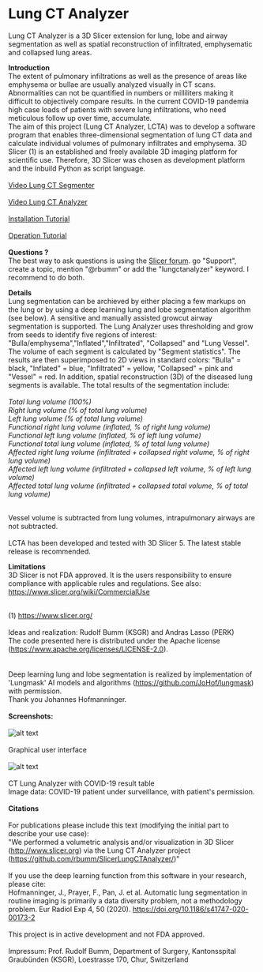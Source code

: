 # Lung CT Analyzer

Lung CT Analyzer is a 3D Slicer extension for lung, lobe and airway segmentation as well as spatial reconstruction of infiltrated, emphysematic and collapsed lung areas. 

<b>Introduction</b><br>
The extent of pulmonary infiltrations as well as the presence of areas like emphysema or bullae are usually analyzed visually in CT scans. 
Abnormalities can not be quantified in numbers or milliliters making it difficult to objectively compare results. In the current COVID-19 pandemia high case loads of patients with severe lung infiltrations, who need meticulous follow up over time, accumulate.   
The aim of this project (Lung CT Analyzer, LCTA) was to develop a software program that enables three-dimensional segmentation of lung CT data and calculate individual volumes of pulmonary infiltrates and emphysema. 
3D Slicer (1) is an established and freely available 3D imaging platform for scientific use. Therefore, 3D Slicer was chosen as development platform and the inbuild Python as script language.   
<br>
[Video Lung CT Segmenter](https://youtu.be/U9PUX-jLF0A) <br>
<br>
[Video Lung CT Analyzer](https://youtu.be/JcgMnDhlknM) <br>
<br>
[Installation Tutorial](https://github.com/rbumm/SlicerLungCTAnalyzer/wiki/Installation)<br>
<br>
[Operation Tutorial](https://github.com/rbumm/SlicerLungCTAnalyzer/wiki)</b><br>
<br>
<b>Questions ? </b><br>
The best way to ask questions is using the [Slicer forum](https://discourse.slicer.org/).  go "Support", create a topic, mention "@rbumm" or add the "lungctanalyzer" keyword. I recommend to do both. 
<br>

<b>Details</b><br>
Lung segmentation can be archieved by either placing a few markups on the lung or by using a deep learning lung and lobe segmentation algorithm (see below).
A sensitive and manually assisted growcut airway segmentation is supported. 
The Lung Analyzer uses thresholding and grow from seeds to identify five regions of interest: "Bulla/emphysema","Inflated","Infiltrated", "Collapsed" and "Lung Vessel". 
The volume of each segment is calculated by "Segment statistics". 
The results are then superimposed to 2D views in standard colors: "Bulla" = black, "Inflated" = blue, "Infiltrated" = yellow, "Collapsed" = pink and "Vessel" = red. 
In addition, spatial reconstruction (3D) of the diseased lung segments is available. The total results of the segmentation include:<br>
<br>
<i>Total lung volume (100%)<br>
Right lung volume (% of total lung volume)<br>
Left lung volume (% of total lung volume)<br>
Functional right lung volume (inflated, % of right lung volume)<br>
Functional left lung volume (inflated, % of left lung volume)<br>
Functional total lung volume (inflated, % of total lung volume)<br>
Affected right lung volume (infiltrated + collapsed right volume, % of right lung volume)<br>
Affected left lung volume (infiltrated + collapsed left volume, % of left lung volume) <br>
Affected total lung volume (infiltrated + collapsed total volume, % of total lung volume) <br>
<br></i>

Vessel volume is subtracted from lung volumes, intrapulmonary airways are not subtracted. <br>
<br>
LCTA has been developed and tested with 3D Slicer 5. The latest stable release is recommended.

<b>Limitations</b><br>
3D Slicer is not FDA approved. It is the users responsibility to ensure compliance with applicable rules and regulations. 
See also: https://www.slicer.org/wiki/CommercialUse<br>
<br>


(1) https://www.slicer.org/
<br>
<br>
Ideas and realization: Rudolf Bumm (KSGR) and Andras Lasso (PERK)<br>
The code presented here is distributed under the Apache license (https://www.apache.org/licenses/LICENSE-2.0).<br> 
<br>
<br>
Deep learning lung and lobe segmentation is realized by implementation of 'Lungmask' AI models and algorithms (https://github.com/JoHof/lungmask) with permission. 
<br>
Thank you Johannes Hofmanninger. 
<br>
<br>
<b>Screenshots:</b> <br>
<br>
![alt text](https://github.com/rbumm/SlicerLungCTAnalyzer/blob/master/Screenshots/LungCTAnalyzerGUI.jpg?raw=true)
<br>
<br>
Graphical user interface
<br>
<br>
![alt text](https://github.com/rbumm/SlicerLungCTAnalyzer/blob/master/Screenshots/LungCTAnalyzerCovid19Result.jpg?raw=true)
<br>
<br>
CT Lung Analyzer with COVID-19 result table
<br>
Image data: COVID-19 patient under surveillance, with patient's permission.<br>
<br>
<b>Citations</b><br>
<br>
For publications please include this text (modifying the initial part to describe your use case):<br>
"We performed a volumetric analysis and/or visualization in 3D Slicer (http://www.slicer.org) via the Lung CT Analyzer project (https://github.com/rbumm/SlicerLungCTAnalyzer/)"
<br>
<br>
If you use the deep learning function from this software in your research, please cite: 
<br>
Hofmanninger, J., Prayer, F., Pan, J. et al. Automatic lung segmentation in routine imaging is primarily a data diversity problem, not a methodology problem. Eur Radiol Exp 4, 50 (2020). https://doi.org/10.1186/s41747-020-00173-2
<br>
<br>
This project is in active development and not FDA approved.
<br>
<br>
Impressum: Prof. Rudolf Bumm, Department of Surgery, Kantonsspital Graubünden (KSGR), Loestrasse 170, Chur, Switzerland
<br>
